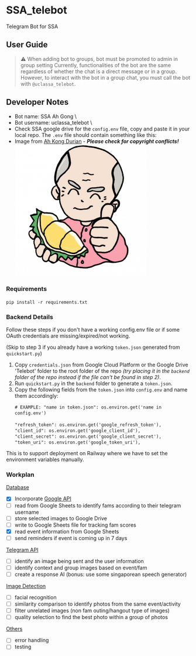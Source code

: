# SSA_telebot
Telegram Bot for SSA

## User Guide
> ⚠️ When adding bot to groups, bot must be promoted to admin in group setting
Currently, functionalities of the bot are the same regardless of whether the chat is a direct message or in a group. However, to interact with the bot in a group chat, you must call the bot with `@uclassa_telebot`.

## Developer Notes

- Bot name: SSA Ah Gong \
- Bot username: uclassa_telebot \
- Check SSA google drive for the `config.env` file, copy and paste it in your local repo. The `.env` file should contain something like this:
- Image from [Ah Kong Durian](https://www.ahkongdurian.com/) - **_Please check for copyright conflicts!_**
  <img src="./img/ahgong.png">

### Requirements
```pip install -r requirements.txt```

### Backend Details

Follow these steps if you don't have a working config.env file or if some OAuth credentials are missing/expired/not working.

(Skip to step 3 if you already have a working `token.json` generated from `quickstart.py`)
1. Copy `credentials.json` from Google Cloud Platform or the Google Drive 'Telebot' folder to the root folder of the repo _(try placing it in the `backend` folder of the repo instead if the file can't be found in step 2)_. 
2. Run `quickstart.py` in the `backend` folder to generate a `token.json`.
3. Copy the following fields from the `token.json` into `config.env` and name them accordingly:
    ```
    # EXAMPLE: "name in token.json": os.environ.get('name in config.env')

    "refresh_token": os.environ.get('google_refresh_token'),
    "client_id": os.environ.get('google_client_id'),
    "client_secret": os.environ.get('google_client_secret'),
    "token_uri": os.environ.get('google_token_uri'),
    ```
This is to support deployment on Railway where we have to set the environment variables manually.

### Workplan

<u> Database </u>
- [x] Incorporate [Google API](https://developers.google.com/sheets/api/quickstart/python)
- [ ] read from Google Sheets to identify fams according to their telegram username
- [ ] store selected images to Google Drive
- [ ] write to Google Sheets file for tracking fam scores
- [x] read event information from Google Sheets
- [ ] send reminders if event is coming up in 7 days

<u> Telegram API </u>
- [ ] identify an image being sent and the user information
- [ ] identify context and group images based on event/fam
- [ ] create a response AI (bonus: use some singaporean speech generator)

<u> Image Detection </u>
- [ ] facial recognition
- [ ] similarity comparison to identify photos from the same event/activity
- [ ] filter unrelated images (non fam outing/hangout type of images)
- [ ] quality selection to find the best photo within a group of photos

<u> Others </u>
- [ ] error handling
- [ ] testing
